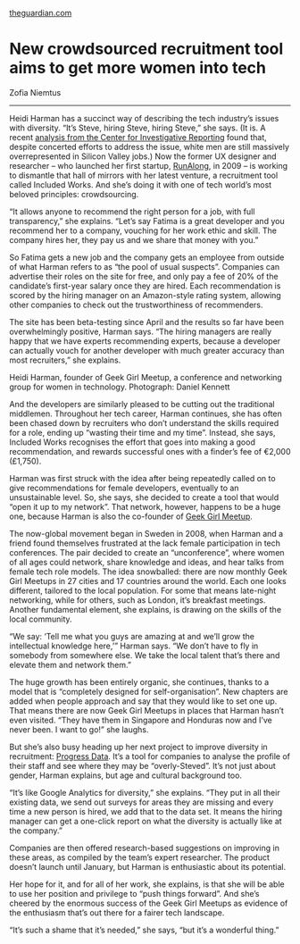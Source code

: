[theguardian.com](https://www.theguardian.com/careers/2018/nov/12/new-crowdsourced-recruitment-tool-aims-to-get-more-women-into-tech)

# New crowdsourced recruitment tool aims to get more women into tech

Zofia Niemtus

---

Heidi Harman has a succinct way of describing the tech industry’s issues with diversity. “It’s Steve, hiring Steve, hiring Steve,” she says. (It is. A recent [analysis from the Center for Investigative Reporting](https://www.revealnews.org/article/heres-the-clearest-picture-of-silicon-valleys-diversity-yet/?utm_source=Reveal&utm_medium=social_media&utm_campaign=twitter) found that, despite concerted efforts to address the issue, white men are still massively overrepresented in Silicon Valley jobs.) Now the former UX designer and researcher – who launched her first startup, [RunAlong](https://techcrunch.com/2009/10/02/swedish-startup-runalong-wants-to-make-you-sweat-with-your-friends-in-the-dark/), in 2009 – is working to dismantle that hall of mirrors with her latest venture, a recruitment tool called Included Works. And she’s doing it with one of tech world’s most beloved principles: crowdsourcing.

“It allows anyone to recommend the right person for a job, with full transparency,” she explains. “Let’s say Fatima is a great developer and you recommend her to a company, vouching for her work ethic and skill. The company hires her, they pay us and we share that money with you.”

So Fatima gets a new job and the company gets an employee from outside of what Harman refers to as “the pool of usual suspects”. Companies can advertise their roles on the site for free, and only pay a fee of 20% of the candidate’s first-year salary once they are hired. Each recommendation is scored by the hiring manager on an Amazon-style rating system, allowing other companies to check out the trustworthiness of recommenders.

The site has been beta-testing since April and the results so far have been overwhelmingly positive, Harman says. “The hiring managers are really happy that we have experts recommending experts, because a developer can actually vouch for another developer with much greater accuracy than most recruiters,” she explains.

Heidi Harman, founder of Geek Girl Meetup, a conference and networking group for women in technology. Photograph: Daniel Kennett

And the developers are similarly pleased to be cutting out the traditional middlemen. Throughout her tech career, Harman continues, she has often been chased down by recruiters who don’t understand the skills required for a role, ending up “wasting their time and my time”. Instead, she says, Included Works recognises the effort that goes into making a good recommendation, and rewards successful ones with a finder’s fee of €2,000 (£1,750).

Harman was first struck with the idea after being repeatedly called on to give recommendations for female developers, eventually to an unsustainable level. So, she says, she decided to create a tool that would “open it up to my network”. That network, however, happens to be a huge one, because Harman is also the co-founder of [Geek Girl Meetup](http://www.geekgirlmeetup.co.uk/).

The now-global movement began in Sweden in 2008, when Harman and a friend found themselves frustrated at the lack female participation in tech conferences. The pair decided to create an “unconference”, where women of all ages could network, share knowledge and ideas, and hear talks from female tech role models. The idea snowballed: there are now monthly Geek Girl Meetups in 27 cities and 17 countries around the world. Each one looks different, tailored to the local population. For some that means late-night networking, while for others, such as London, it’s breakfast meetings. Another fundamental element, she explains, is drawing on the skills of the local community.

“We say: ‘Tell me what you guys are amazing at and we’ll grow the intellectual knowledge here,’” Harman says. “We don’t have to fly in somebody from somewhere else. We take the local talent that’s there and elevate them and network them.”

The huge growth has been entirely organic, she continues, thanks to a model that is “completely designed for self-organisation”. New chapters are added when people approach and say that they would like to set one up. That means there are now Geek Girl Meetups in places that Harman hasn’t even visited. “They have them in Singapore and Honduras now and I’ve never been. I want to go!” she laughs.

But she’s also busy heading up her next project to improve diversity in recruitment: [Progress Data](https://progressdata.io/about/). It’s a tool for companies to analyse the profile of their staff and see where they may be “overly-Steved”. It’s not just about gender, Harman explains, but age and cultural background too.

“It’s like Google Analytics for diversity,” she explains. “They put in all their existing data, we send out surveys for areas they are missing and every time a new person is hired, we add that to the data set. It means the hiring manager can get a one-click report on what the diversity is actually like at the company.”

Companies are then offered research-based suggestions on improving in these areas, as compiled by the team’s expert researcher. The product doesn’t launch until January, but Harman is enthusiastic about its potential.

Her hope for it, and for all of her work, she explains, is that she will be able to use her position and privilege to “push things forward”. And she’s cheered by the enormous success of the Geek Girl Meetups as evidence of the enthusiasm that’s out there for a fairer tech landscape.

“It’s such a shame that it’s needed,” she says, “but it’s a wonderful thing.”